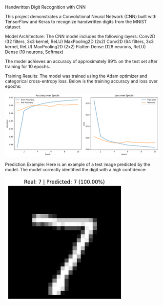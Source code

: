 Handwritten Digit Recognition with CNN

This project demonstrates a Convolutional Neural Network (CNN) built with TensorFlow and Keras to recognize handwritten digits from the MNIST dataset.

Model Architecture:
The CNN model includes the following layers:
Conv2D (32 filters, 3x3 kernel, ReLU)
MaxPooling2D (2x2)
Conv2D (64 filters, 3x3 kernel, ReLU)
MaxPooling2D (2x2)
Flatten
Dense (128 neurons, ReLU)
Dense (10 neurons, Softmax)

The model achieves an accuracy of approximately 99% on the test set after training for 10 epochs.

Training Results:
The model was trained using the Adam optimizer and categorical cross-entropy loss.
Below is the training accuracy and loss over epochs:

![Accuracy and Loss](accuracy_and_loss.png)

Prediction Example:
Here is an example of a test image predicted by the model.
The model correctly identified the digit with a high confidence:

![Predicted Digit](predicted_digit.png)

